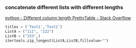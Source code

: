 ### concatenate different lists with different lengths


[python - Different column length PrettyTable - Stack Overflow](https://stackoverflow.com/questions/40377420/different-column-length-prettytable "python - Different column length PrettyTable - Stack Overflow")


 

```python
titles = ('Test1','Test2')
ListA = ("111", "222")
ListB = ("333",)
itertools.zip_longest(ListA,ListB,fillvalue="")
```
